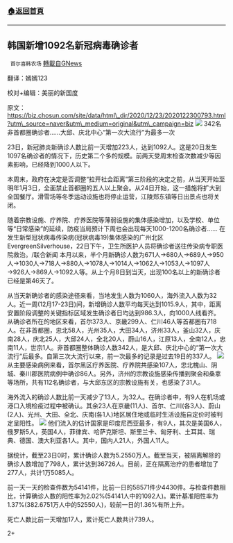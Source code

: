 ###  [:house:返回首頁](https://github.com/ourhimalayas/txt)
---

## 韩国新增1092名新冠病毒确诊者
` 首尔喜韩农场` [轉載自GNews](https://gnews.org/zh-hans/677764/)

翻译：嫣嫣123

校对+编辑：美丽的新国度

原文：https://biz.chosun.com/site/data/html\_dir/2020/12/23/2020122300793.html?utm\_source=naver&utm\_medium=original&utm\_campaign=biz
![]()![](https://gnews-media-offload.s3.amazonaws.com/wp-content/uploads/2020/12/23014003/2020122300853_0.jpg)
342名非首都圈确诊者……大邱、庆北中心“第一次大流行”为最多一次

23日，新冠肺炎新确诊人数比前一天增加223人，达到1092人。这是20日发生1097名确诊者的情况下，历史第二个多的规模。前两天受周末检查次数减少等因素影响，已经降到1000人以下。

本周末，政府在决定是否调整“拉开社会距离”第三阶段的决定之前，从当天开始至明年1月3日，全面禁止首都圈的五人以上聚会。从24日开始，这一措施将扩大到全国餐厅。滑雪场等冬季运动设施也将停止运营，江陵郑东镇等日出景点也将关闭。

随着宗教设施、疗养院、疗养医院等薄弱设施的集体感染增加，以及学校、单位等“日常感染”的延续，防疫当局预计下周也会出现每天1000-1200名确诊者……
在发生新型冠状病毒传染病(冠状病毒19)集体感染的广州北区EvergreenSilverhouse，22日下午，卫生所医护人员将确诊者送往传染病专职医院救治。/联合新闻
本月以来，半个月新确诊人数为671人→680人→689人→950人→1030人→718人→880人→1078人→1014人→1062人→1053人→1097人→926人→869人→1092人等。从上个月8日到当天，出现100名以上的新确诊者已经是第46天了。

从当天新确诊者的感染途径来看，当地发生人数为1060人，海外流入人数为32人。近一周(12月17-23日)间，新增确诊人数平均每天达到1015.9人，其中，距离安置阶段调整的关键指标区域发生确诊者日均达到986.3人，向1000人线看齐。
从确诊者所在的地区来看，首尔373人、京畿299人、仁川46人等首都圈有718人。在非首都圈，忠北58人，光州35人，大田34人，济州33人，釜山32人，庆南28人，庆北25人，大邱24人，全北20人，蔚山16人，江原13人，全南12人，忠南11人，世宗1人。非首都圈整体确诊人数342人，是大邱、庆北中心的“第一次大流行”后最多。自第三次大流行以来，前一次最多的记录是过去19日的337人。
![]()![](https://gnews-media-offload.s3.amazonaws.com/wp-content/uploads/2020/12/23014044/2020122300853_1.jpg)
从主要感染病例来看，首尔黑区疗养医院、疗养院共感染107人，忠北槐山、阴城、秦川郡医院病例中确诊86人。另外，济州的宗教设施感染传播到聚会和桑拿等场所，共有112名确诊者，与大邱东区的宗教设施有关，也感染了31人。

海外流入的确诊人数比前一天减少了13人，为32人。在确诊者中，有9人在机场或港口入境检疫过程中被确认。其余23人在京畿(11人)、首尔、仁川(各3人)、蔚山(2人)、光州、大田、全北、庆南(各1人)地区居住地或临时生活设施自定价时被判定呈阳性。
![]()![](https://gnews-media-offload.s3.amazonaws.com/wp-content/uploads/2020/12/23014100/2020122300853_2.jpg)
他们流入的估计国家是印度尼西亚最多，有9人，其次是美国6人，俄罗斯5人，英国4人，菲律宾、哈萨克斯坦、斯里兰卡、匈牙利、土耳其、瑞典、德国、澳大利亚各1人。其中，国内人21人，外国人11人。

据统计，截至23日0时，累计确诊人数为5.2550万人。截至当天，被隔离解除的确诊人数增加了798人，累计达到36726人。目前，正在隔离治疗的患者增加了277人，共计1万5085人。

前一天一天的检查件数为54141件，比前一日的58571件少4430件。与检查件数相比，计算确诊人数的阳性率为2.02%(54141人中的1092人)。累计基准阳性率为1.37%(382.6751万人中的52550人)，较前一日的1.36%有所上升。

死亡人数比前一天增加17人，累计死亡人数共计739人。

2+
